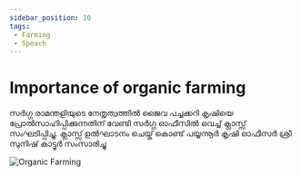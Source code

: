 ```yaml
---
sidebar_position: 10
tags:
 - Farming
 - Speach
---
```

# Importance of organic farming

സർഗ്ഗ രാമന്തളിയുടെ നേതൃത്വത്തിൽ ജൈവ പച്ചക്കറി കൃഷിയെ പ്രോൽസാഹിപ്പിക്കുന്നതിന് വേണ്ടി സർഗ്ഗ ഓഫീസിൽ വെച്ച് ക്ലാസ്സ് സംഘടിപ്പിച്ചു. ക്ലാസ്സ് ഉൽഘാടനം ചെയ്ത് കൊണ്ട് പയ്യന്നൂർ കൃഷി ഓഫീസർ ശ്രീ സുനിഷ് കാട്ടൂർ സംസാരിച്ചു

![Organic Farming](/img/2018/farming/1.jpg)